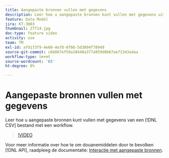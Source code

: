 ```yaml
---
title: Aangepaste bronnen vullen met gegevens
description: Leer hoe u aangepaste bronnen kunt vullen met gegevens uit een CSV-bestand via een workflow.
feature: Data Model
jira: KT-3003
thumbnail: 27714.jpg
doc-type: feature video
activity: use
team: TM
exl-id: afd173f9-4e60-4e78-8f08-5d3894f78949
source-git-commit: c84867ef59a10448a377a959d0b67ae71343a4aa
workflow-type: tm+mt
source-wordcount: '65'
ht-degree: 0%

---
```


# Aangepaste bronnen vullen met gegevens

Leer hoe u aangepaste bronnen kunt vullen met gegevens van een [!DNL CSV] bestand met een workflow.

>[!VIDEO](https://video.tv.adobe.com/v/27714?quality=9)

Voor meer informatie over hoe te om douanemiddelen door te bevolken [!DNL API], raadpleeg de documentatie: [Interactie met aangepaste bronnen](https://experienceleague.adobe.com/docs/campaign-standard/using/working-with-apis/interacting-with-custom-resources.html).
